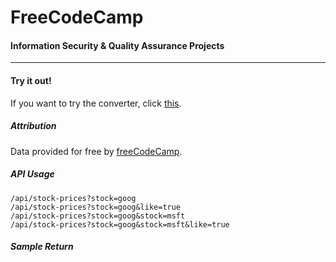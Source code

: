 # FreeCodeCamp

#### Information Security & Quality Assurance Projects

---

#### Try it out!

If you want to try the converter, click [this](#).

##### Attribution

Data provided for free by [freeCodeCamp](https://stock-price-checker-proxy.freecodecamp.rocks/).

##### API Usage

```
/api/stock-prices?stock=goog
/api/stock-prices?stock=goog&like=true
/api/stock-prices?stock=goog&stock=msft
/api/stock-prices?stock=goog&stock=msft&like=true
```

##### Sample Return

